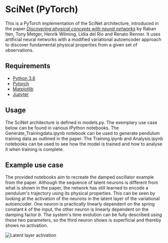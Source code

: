 # SciNet (PyTorch)

This is a PyTorch implementation of the SciNet architecture, introduced in the paper  [*Discovering physical concepts
with neural networks*](https://arxiv.org/abs/1807.10300) by Raban Iten, Tony Metger, Henrik Wilming, Lidia del Rio and Renato Renner. It uses artificial neural networks with a modified variational autoencoder approach to discover fundamental physical properties from a given set of observations.

## Requirements
* [Python 3.6](https://www.python.org/downloads/release/python-366/)
* [Pytorch](https://pytorch.org/)
* [Matplotlib](https://matplotlib.org/) 
* [Jupyter](http://jupyter.org/)

## Usage
The SciNet architecture is defined in models.py. The exemplary use case below can be found in various IPython notebooks. The Generate_Trainingdata.ipynb notebook can be used to generate pendulum training data as outlined in the paper. The Training.ipynb and Analysis.ipynb notebooks can be used to see how the model is trained and how to analyse it when training is complete.

## Example use case
The provided notebooks aim to recreate the damped oscillator example from the paper. Although the sequence of latent neurons is different from what is shown in the paper, the network has still learned to encode a pendulum's trajectory using its physical properties. This can be seen by looking at the activation of the neurons in the latent layer of the variational autoencoder. One neuron is practically linearly dependent on the spring constant *k* of the input, the other neuron is linearly dependent on the damping factor *b*. The system's time evolution can be fully described using these two parameters, so the third neuron shows is superficial and thereby shows no activation.

![Latent layer activation](https://github.com/fd17/SciNet_PyTorch/blob/master/latent_layer.png "Logo Title Text 1")


